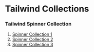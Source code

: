 # Tailwind Collections

### Tailwind Spinner Collection 
1. [Spinner Collection 1](https://codepen.io/egoistdeveloper/pen/KKyxZZN)
 2. [Spinner Collection 2](https://codepen.io/devdojo/pen/dyOwMxW)
 2. [Spinner Collection 3](https://codepen.io/shamimsikder/pen/NWERgBm)
